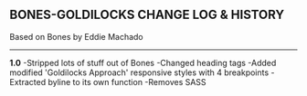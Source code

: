 ## BONES-GOLDILOCKS CHANGE LOG & HISTORY

Based on Bones by Eddie Machado

*******************************************************************

**1.0**
-Stripped lots of stuff out of Bones
-Changed heading tags
-Added modified 'Goldilocks Approach' responsive styles with 4 breakpoints
-Extracted byline to its own function
-Removes SASS